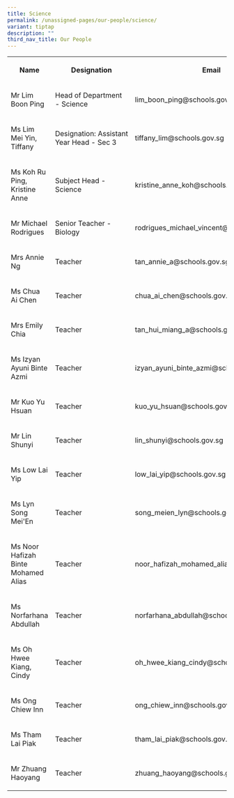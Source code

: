 ```yaml
---
title: Science
permalink: /unassigned-pages/our-people/science/
variant: tiptap
description: ""
third_nav_title: Our People
---
```

<p></p><table><tbody><tr><th rowspan="1" colspan="1"><p>Name</p></th><th rowspan="1" colspan="1"><p>Designation</p></th><th rowspan="1" colspan="1"><p>Email</p></th></tr><tr><td rowspan="1" colspan="1"><p>Mr Lim Boon Ping</p></td><td rowspan="1" colspan="1"><p>Head of Department - Science</p></td><td rowspan="1" colspan="1"><p>lim_boon_ping@schools.gov.sg</p></td></tr><tr><td rowspan="1" colspan="1"><p>Ms Lim Mei Yin, Tiffany</p></td><td rowspan="1" colspan="1"><p>Designation:&nbsp;Assistant Year Head - Sec 3</p></td><td rowspan="1" colspan="1"><p>tiffany_lim@schools.gov.sg</p></td></tr><tr><td rowspan="1" colspan="1"><p>Ms Koh Ru Ping, Kristine Anne</p></td><td rowspan="1" colspan="1"><p>Subject Head - Science</p></td><td rowspan="1" colspan="1"><p>kristine_anne_koh@schools.gov.sg</p></td></tr><tr><td rowspan="1" colspan="1"><p>Mr Michael Rodrigues</p></td><td rowspan="1" colspan="1"><p>Senior Teacher - Biology</p></td><td rowspan="1" colspan="1"><p>rodrigues_michael_vincent@schools.gov.sg</p></td></tr><tr><td rowspan="1" colspan="1"><p>Mrs Annie Ng</p></td><td rowspan="1" colspan="1"><p>Teacher</p></td><td rowspan="1" colspan="1"><p>tan_annie_a@schools.gov.sg</p></td></tr><tr><td rowspan="1" colspan="1"><p>Ms Chua Ai Chen</p></td><td rowspan="1" colspan="1"><p>Teacher</p></td><td rowspan="1" colspan="1"><p>chua_ai_chen@schools.gov.sg</p></td></tr><tr><td rowspan="1" colspan="1"><p>Mrs Emily Chia</p></td><td rowspan="1" colspan="1"><p>Teacher</p></td><td rowspan="1" colspan="1"><p>tan_hui_miang_a@schools.gov.sg</p></td></tr><tr><td rowspan="1" colspan="1"><p>Ms Izyan Ayuni Binte Azmi</p></td><td rowspan="1" colspan="1"><p>Teacher</p></td><td rowspan="1" colspan="1"><p>izyan_ayuni_binte_azmi@schools.gov.sg</p></td></tr><tr><td rowspan="1" colspan="1"><p>Mr Kuo Yu Hsuan</p></td><td rowspan="1" colspan="1"><p>Teacher</p></td><td rowspan="1" colspan="1"><p>kuo_yu_hsuan@schools.gov.sg</p></td></tr><tr><td rowspan="1" colspan="1"><p>Mr Lin Shunyi</p></td><td rowspan="1" colspan="1"><p>Teacher</p></td><td rowspan="1" colspan="1"><p>lin_shunyi@schools.gov.sg</p></td></tr><tr><td rowspan="1" colspan="1"><p>Ms Low Lai Yip</p></td><td rowspan="1" colspan="1"><p>Teacher</p></td><td rowspan="1" colspan="1"><p>low_lai_yip@schools.gov.sg</p></td></tr><tr><td rowspan="1" colspan="1"><p>Ms Lyn Song Mei'En</p></td><td rowspan="1" colspan="1"><p>Teacher</p></td><td rowspan="1" colspan="1"><p>song_meien_lyn@schools.gov.sg</p></td></tr><tr><td rowspan="1" colspan="1"><p>Ms Noor Hafizah Binte Mohamed Alias</p></td><td rowspan="1" colspan="1"><p>Teacher</p></td><td rowspan="1" colspan="1"><p>noor_hafizah_mohamed_alias@schools.gov.sg</p></td></tr><tr><td rowspan="1" colspan="1"><p>Ms Norfarhana Abdullah</p></td><td rowspan="1" colspan="1"><p>Teacher</p></td><td rowspan="1" colspan="1"><p>norfarhana_abdullah@schools.gov.sg</p></td></tr><tr><td rowspan="1" colspan="1"><p>Ms Oh Hwee Kiang, Cindy</p></td><td rowspan="1" colspan="1"><p>Teacher</p></td><td rowspan="1" colspan="1"><p>oh_hwee_kiang_cindy@schools.gov.sg</p></td></tr><tr><td rowspan="1" colspan="1"><p>Ms Ong Chiew Inn</p></td><td rowspan="1" colspan="1"><p>Teacher</p></td><td rowspan="1" colspan="1"><p>ong_chiew_inn@schools.gov.sg</p></td></tr><tr><td rowspan="1" colspan="1"><p>Ms Tham Lai Piak</p></td><td rowspan="1" colspan="1"><p>Teacher</p></td><td rowspan="1" colspan="1"><p>tham_lai_piak@schools.gov.sg</p></td></tr><tr><td rowspan="1" colspan="1"><p>Mr Zhuang Haoyang</p></td><td rowspan="1" colspan="1"><p>Teacher</p></td><td rowspan="1" colspan="1"><p>zhuang_haoyang@schools.gov.sg</p></td></tr></tbody></table><p></p>